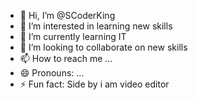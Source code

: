 - 👋 Hi, I’m @SCoderKing
- 👀 I’m interested in learning new skills 
- 🌱 I’m currently learning IT
- 💞️ I’m looking to collaborate on new skills 
- 📫 How to reach me ...
- 😄 Pronouns: ...
- ⚡ Fun fact: Side by i am video editor 

<!---
SCoderKing/SCoderKing is a ✨ special ✨ repository because its `README.md` (this file) appears on your GitHub profile.
You can click the Preview link to take a look at your changes.
--->
